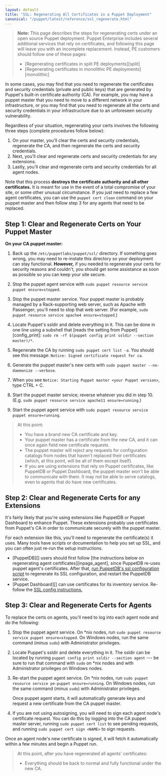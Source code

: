 ```yaml
---
layout: default
title: "SSL: Regenerating All Certificates in a Puppet Deployment"
canonical: "/puppet/latest/reference/ssl_regenerate.html"
---
```



> **Note:** This page describes the steps for regenerating certs under an open source Puppet deployment. Puppet Enterprise includes several additional services that rely on certificates, and following this page will leave you with an incomplete replacement. Instead, PE customers should follow one of these pages:
>
> * [Regenerating certificates in split PE deployments][split]
> * [Regenerating certificates in monolithic PE deployments][monolithic]

In some cases, you may find that you need to regenerate the certificates and security credentials (private and public keys) that are generated by Puppet's built-in certificate authority (CA). For example, you may have a puppet master that you need to move to a different network in your infrastructure, or you may find that you need to regenerate all the certs and security credentials in your infrastructure due to an unforeseen security vulnerability.

Regardless of your situation, regenerating your certs involves the following three steps (complete procedures follow below):

1. On your master, you'll clear the certs and security credentials, regenerate the CA, and then regenerate the certs and security credentials.
2. Next, you'll clear and regenerate certs and security credentials for any extensions.
3. Lastly, you'll clear and regenerate certs and security credentials for all agent nodes.

Note that this process **destroys the certificate authority and all other certificates.** It is meant for use in the event of a total compromise of your site, or some other unusual circumstance. If you just need to replace a few agent certificates, you can use the `puppet cert clean` command on your puppet master and then follow step 3 for any agents that need to be replaced.


## Step 1: Clear and Regenerate Certs on Your Puppet Master

**On your CA puppet master:**

1. Back up the `/etc/puppetlabs/puppet/ssl/` directory. If something goes wrong, you may need to re-instate this directory so your deployment can stay functional. **However,** if you needed to regenerate your certs for security reasons and couldn't, you should get some assistance as soon as possible so you can keep your site secure.
2. Stop the puppet agent service with `sudo puppet resource service puppet ensure=stopped`.
3. Stop the puppet master service. Your puppet master is probably managed by a Rack-supporting web server, such as Apache with Passenger; you'll need to stop that web server. (For example, `sudo puppet resource service apache4 ensure=stopped`.)
5. Locate Puppet's ssldir and delete everything in it. This can be done in one line using a subshell that [reads the setting from Puppet][config_print]: `sudo rm -rf $(puppet config print ssldir --section master)/*`.
6. Regenerate the CA by running `sudo puppet cert list -a`.
   You should see this message: `Notice: Signed certificate request for ca`.

7. Generate the puppet master's new certs with `sudo puppet master --no-daemonize --verbose`.
8. When you see `Notice: Starting Puppet master <your Puppet version>`, type CTRL + C.
9. Start the puppet master service; reverse whatever you did in step 10. (E.g. `sudo puppet resource service apache11 ensure=running`.)
12. Start the puppet agent service with `sudo puppet resource service puppet ensure=running`.

> At this point:
>
> * You have a brand new CA certificate and key.
> * Your puppet master has a certificate from the new CA, and it can once again field new certificate requests.
> * The puppet master will reject any requests for configuration catalogs from nodes that haven't replaced their certificates (which, at this point, will be all of them except itself).
> * If you are using extensions that rely on Puppet certificates, like PuppetDB or Puppet Dashboard, the puppet master won't be able to communicate with them. It may not be able to serve catalogs, even to agents that do have new certificates.

## Step 2: Clear and Regenerate Certs for any Extensions

It's fairly likely that you're using extensions like PuppetDB or Puppet Dashboard to enhance Puppet. These extensions probably use certificates from Puppet's CA in order to communicate securely with the puppet master.

For each extension like this, you'll need to regenerate the certificate(s) it uses. Many tools have scripts or documentation to help you set up SSL, and you can often just re-run the setup instructions.

* [PuppetDB][] users should first follow [the instructions below on regenerating agent certificates][inpage_agent], since PuppetDB re-uses puppet agent's certificates. After that, [run PuppetDB's ssl configuration script][puppetdb_ssl] to regenerate its SSL configuration, and restart the PuppetDB service.
* [Puppet Dashboard][] can use certificates for its inventory service. Re-follow the [SSL config instructions.](/dashboard/manual/1.2/configuring.html#advanced-features)

[puppetdb_ssl]: /puppetdb/latest/install_from_source.html#step-3-option-a-run-the-ssl-configuration-script


## Step 3: Clear and Regenerate Certs for Agents

[agent_certs]: #step-3-clear-and-regenerate-certs-for-agents

To replace the certs on agents, you'll need to log into each agent node and do the following:

1. Stop the puppet agent service. On \*nix nodes, run `sudo puppet resource service puppet ensure=stopped`. On Windows nodes, run the same command (minus `sudo`) with Administrator privileges.
2. Locate Puppet's ssldir and delete everything in it. The ssldir can be located by running `puppet config print ssldir --section agent` --- be sure to run that command with `sudo` on \*nix nodes and with Administrator privileges on Windows nodes.
3. Re-start the puppet agent service. On \*nix nodes, run `sudo puppet resource service pe-puppet ensure=running`. On Windows nodes, run the same command (minus `sudo`) with Administrator privileges.

   Once puppet agent starts, it will automatically generate keys and request a new certificate from the CA puppet master.
4. If you are not using autosigning, you will need to sign each agent node's certificate request. You can do this by logging into the CA puppet master server, running `sudo puppet cert list` to see pending requests, and running `sudo puppet cert sign <NAME>` to sign requests.

Once an agent node's new certificate is signed, it will fetch it automatically within a few minutes and begin a Puppet run.

> At this point, after you have regenerated all agents' certificates:
>
> * Everything should be back to normal and fully functional under the new CA.
